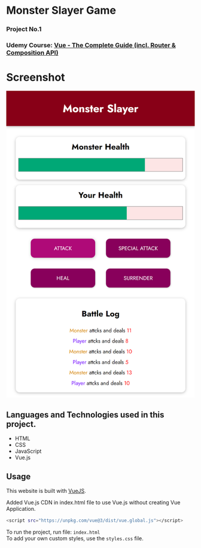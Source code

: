 # Monster Slayer Game
### Project No.1
### Udemy Course: [Vue - The Complete Guide (incl. Router & Composition API)](https://www.udemy.com/course/vuejs-2-the-complete-guide/)

# Screenshot
<img src="./images/screen.png" />


## Languages and Technologies used in this project.

- HTML
- CSS 
- JavaScript
- Vue.js

## Usage

This website is built with [VueJS](https://vuejs.org/).

Added Vue.js CDN in index.html file to use Vue.js without creating Vue Application.

```bash
<script src="https://unpkg.com/vue@3/dist/vue.global.js"></script>
```

To run the project, run file: `index.html` </br>
To add your own custom styles, use the `styles.css` file.